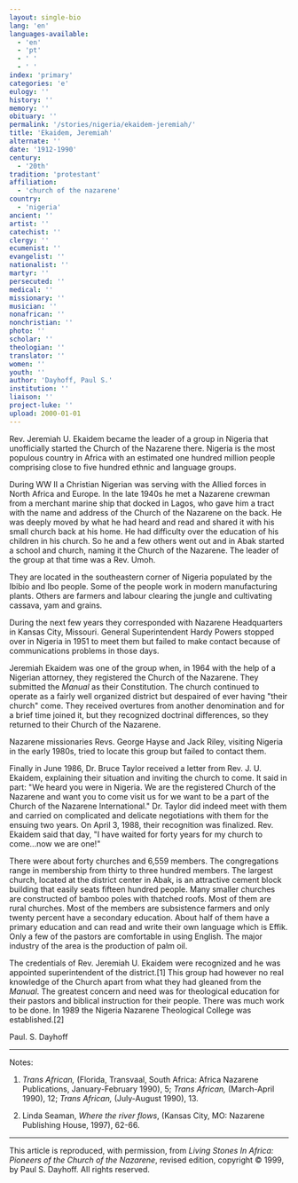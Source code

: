 ```yaml
---
layout: single-bio
lang: 'en'
languages-available:
  - 'en'
  - 'pt'
  - ' '
  - ' '
index: 'primary'
categories: 'e'
eulogy: ''
history: ''
memory: ''
obituary: ''
permalink: '/stories/nigeria/ekaidem-jeremiah/'
title: 'Ekaidem, Jeremiah'
alternate: ''
date: '1912-1990'
century:
  - '20th'
tradition: 'protestant'
affiliation:
  - 'church of the nazarene'
country:
  - 'nigeria'
ancient: ''
artist: ''
catechist: ''
clergy: ''
ecumenist: ''
evangelist: ''
nationalist: ''
martyr: ''
persecuted: ''
medical: ''
missionary: ''
musician: ''
nonafrican: ''
nonchristian: ''
photo: ''
scholar: ''
theologian: ''
translator: ''
women: ''
youth: ''
author: 'Dayhoff, Paul S.'
institution: ''
liaison: ''
project-luke: ''
upload: 2000-01-01
---
```



Rev. Jeremiah U. Ekaidem became the leader of a group in Nigeria that unofficially started the Church of the Nazarene there.  Nigeria is the most populous country in Africa with an estimated one hundred million people comprising close to five hundred ethnic and language groups.

During WW II a Christian Nigerian was serving with the Allied forces in North Africa and Europe.  In the late 1940s he met a Nazarene crewman from a merchant marine ship that docked in Lagos, who gave him a tract with the name and address of the Church of the Nazarene on the back.  He was deeply moved by what he had heard and read and shared it with his small church back at his home. He had difficulty over the education of his children in his church.  So he and a few others went out and in Abak started a school and church, naming it the Church of the Nazarene.  The leader of the group at that time was a Rev. Umoh.

They are located in the southeastern corner of Nigeria populated by the Ibibio and Ibo people.  Some of the people work in modern manufacturing plants.  Others are farmers and labour clearing the jungle and cultivating cassava, yam and grains.

During the next few years they corresponded with Nazarene Headquarters in Kansas City, Missouri.  General Superintendent Hardy Powers stopped over in Nigeria in 1951 to meet them but failed to make contact because of communications problems in those days.

Jeremiah Ekaidem was one of the group when, in 1964 with the help of a Nigerian attorney, they registered the Church of the Nazarene.  They submitted the *Manual* as their Constitution.  The church continued to operate as a fairly well organized district but despaired of ever having "their church" come.  They received overtures from another denomination and for a brief time joined it, but they recognized doctrinal differences, so they returned to their Church of the Nazarene.

Nazarene missionaries Revs. George Hayse and Jack Riley, visiting Nigeria in the early 1980s, tried to locate this group but failed to contact them.

Finally in June 1986, Dr. Bruce Taylor received a letter from Rev. J. U. Ekaidem, explaining their situation and inviting the church to come. It said in part: "We heard you were in Nigeria.  We are the registered Church of the Nazarene and want you to come visit us for we want to be a part of the Church of the Nazarene International."  Dr. Taylor did indeed meet with them and carried on complicated and delicate negotiations with them for the ensuing two years.  On April 3, 1988, their recognition was finalized.  Rev. Ekaidem said that day, "I have waited for forty years for my church to come...now we are one!"

There were about forty churches and 6,559 members.  The congregations range in membership from thirty to three hundred members.  The largest church, located at the district center in Abak, is an attractive cement block building that easily seats fifteen hundred people.  Many smaller churches are constructed of bamboo poles with thatched roofs.  Most of them are rural churches.  Most of the members are subsistence farmers and only twenty percent have a secondary education.  About half of them have a primary education and can read and write their own language which is Effik.  Only a few of the pastors are comfortable in using English.  The major industry of the area is the production of palm oil.

The credentials of  Rev. Jeremiah U. Ekaidem were recognized and he was appointed superintendent of the district.[1]   This group had however no real knowledge of the Church apart from what they had gleaned from the *Manual*.  The greatest concern and need was for theological education for their pastors and biblical instruction for their people.   There was much work to be done.  In 1989 the Nigeria Nazarene Theological College was established.[2]

Paul. S. Dayhoff

---
Notes:

1. *Trans African,* (Florida, Transvaal, South Africa: Africa Nazarene Publications, January-February 1990), 5; *Trans African,* (March-April 1990), 12; *Trans African,* (July-August 1990), 13.

2. Linda Seaman, *Where the river flows*, (Kansas City, MO: Nazarene Publishing House, 1997), 62-66.

---

This article is reproduced, with permission, from *Living Stones In Africa: Pioneers of the Church of the Nazarene*, revised edition, copyright &copy; 1999, by Paul S. Dayhoff.  All rights reserved.